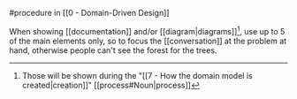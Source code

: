 #procedure in [[0 - Domain-Driven Design]]

When showing [[documentation]] and/or [[diagram|diagrams]][^1], use up to 5 of the main elements only, so to focus the [[conversation]] at the problem at hand, otherwise people can't see the forest for the trees.

[^1]: Those will be shown during the "[[7 - How the domain model is created|creation]]" [[process#Noun|process]]